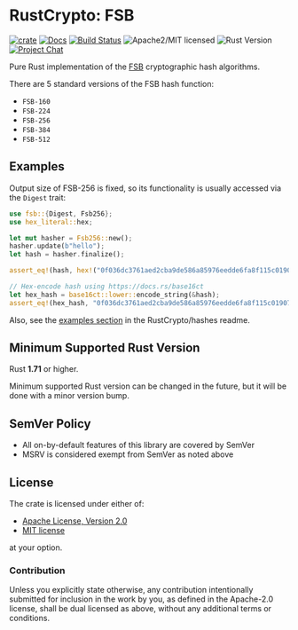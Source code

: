 # RustCrypto: FSB

[![crate][crate-image]][crate-link]
[![Docs][docs-image]][docs-link]
[![Build Status][build-image]][build-link]
![Apache2/MIT licensed][license-image]
![Rust Version][rustc-image]
[![Project Chat][chat-image]][chat-link]

Pure Rust implementation of the [FSB] cryptographic hash algorithms.

There are 5 standard versions of the FSB hash function:

* `FSB-160`
* `FSB-224`
* `FSB-256`
* `FSB-384`
* `FSB-512`

## Examples

Output size of FSB-256 is fixed, so its functionality is usually
accessed via the `Digest` trait:

```rust
use fsb::{Digest, Fsb256};
use hex_literal::hex;

let mut hasher = Fsb256::new();
hasher.update(b"hello");
let hash = hasher.finalize();

assert_eq!(hash, hex!("0f036dc3761aed2cba9de586a85976eedde6fa8f115c0190763decc02f28edbc"));

// Hex-encode hash using https://docs.rs/base16ct
let hex_hash = base16ct::lower::encode_string(&hash);
assert_eq!(hex_hash, "0f036dc3761aed2cba9de586a85976eedde6fa8f115c0190763decc02f28edbc");
```

Also, see the [examples section] in the RustCrypto/hashes readme.

## Minimum Supported Rust Version

Rust **1.71** or higher.

Minimum supported Rust version can be changed in the future, but it will be
done with a minor version bump.

## SemVer Policy

- All on-by-default features of this library are covered by SemVer
- MSRV is considered exempt from SemVer as noted above

## License

The crate is licensed under either of:

* [Apache License, Version 2.0](http://www.apache.org/licenses/LICENSE-2.0)
* [MIT license](http://opensource.org/licenses/MIT)

at your option.

### Contribution

Unless you explicitly state otherwise, any contribution intentionally submitted
for inclusion in the work by you, as defined in the Apache-2.0 license, shall be
dual licensed as above, without any additional terms or conditions.

[//]: # (badges)

[crate-image]: https://img.shields.io/crates/v/fsb.svg
[crate-link]: https://crates.io/crates/fsb
[docs-image]: https://docs.rs/fsb/badge.svg
[docs-link]: https://docs.rs/fsb/
[license-image]: https://img.shields.io/badge/license-Apache2.0/MIT-blue.svg
[chat-image]: https://img.shields.io/badge/zulip-join_chat-blue.svg
[chat-link]: https://rustcrypto.zulipchat.com/#narrow/stream/260041-hashes
[rustc-image]: https://img.shields.io/badge/rustc-1.71+-blue.svg
[build-image]: https://github.com/RustCrypto/hashes/workflows/fsb/badge.svg?branch=master
[build-link]: https://github.com/RustCrypto/hashes/actions?query=workflow%3Afsb

[//]: # (general links)

[FSB]: https://www.paris.inria.fr/secret/CBCrypto/index.php?pg=fsb
[examples section]: https://github.com/RustCrypto/hashes#Examples
